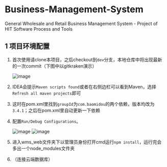 # Business-Management-System

General Wholesale and Retail Business Management System - Project of HIT Software Process and Tools

## 1 项目环境配置

1. 首次使用请clone本项目，之后checkout到`dev`分支，本地仓库中将出现最新的一次commit（下图中以gitkraken演示）

   ![image](https://user-images.githubusercontent.com/78716774/201571278-4239636a-c443-4e8c-ba72-601f3cc64807.png)

2. IDEA会提示`Maven scripts found`或者在右侧边栏可以看到Maven，选择`Refresh all maven projects`即可

3. 这时在pom.xml里找到`groupId`为`com.baomidou`的两个依赖，版本均改为`3.4.1`；之后在pom.xml里自动更新一下依赖

4. 配置`Run/Debug Configurations`。

   ![image](https://user-images.githubusercontent.com/78716774/201572357-73c7b3f5-57c0-4979-b7dc-d7dfa94279f9.png)
   ![image](https://user-images.githubusercontent.com/78716774/201572369-5085c95e-f8c6-484b-8950-6068e08ad84e.png)

5. 进入wms_web文件夹下以管理员身份打开cmd运行`npm install`，运行完会多出一个node_modules文件夹

6. （连接云端数据库）

